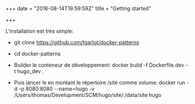 +++
date = "2016-08-14T19:59:59Z"
title = "Getting started"


+++

L'installation est très simple:

* git clone https://github.com/tgarlot/docker-patterns

* cd docker-patterns

* Builder le conteneur de développement: docker build -f Dockerfile.dev -t hugo_dev .

* Puis lancer le en montant le répertoire /site comme volume: docker run -d -p 8080:8080 --name=hugo -v /Users/thomas/Development/SCM/hugo/site/:/data/site hugo
